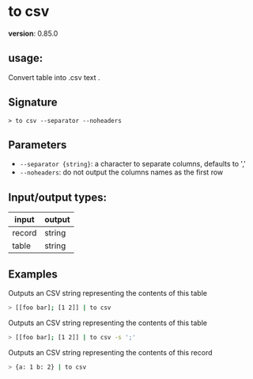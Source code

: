 # to csv

**version**: 0.85.0

## **usage**:

Convert table into .csv text .

## Signature

`> to csv --separator --noheaders`

## Parameters

- `--separator {string}`: a character to separate columns, defaults to ','
- `--noheaders`: do not output the columns names as the first row

## Input/output types:

| input  | output |
| ------ | ------ |
| record | string |
| table  | string |

## Examples

Outputs an CSV string representing the contents of this table

```bash
> [[foo bar]; [1 2]] | to csv
```

Outputs an CSV string representing the contents of this table

```bash
> [[foo bar]; [1 2]] | to csv -s ';'
```

Outputs an CSV string representing the contents of this record

```bash
> {a: 1 b: 2} | to csv
```
